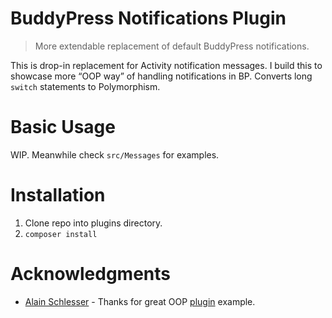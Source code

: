 # BuddyPress Notifications Plugin

> More extendable replacement of default BuddyPress notifications. 

This is drop-in replacement for Activity notification messages.  I build this to showcase more “OOP way” of handling notifications in BP.  Converts long `switch` statements to Polymorphism.

# Basic Usage
WIP. Meanwhile check `src/Messages` for examples.

# Installation
1. Clone repo into plugins directory.
2. `composer install`

# Acknowledgments
* [Alain Schlesser](https://twitter.com/schlessera) - Thanks for great OOP [plugin](https://github.com/schlessera/as-speaking) example.